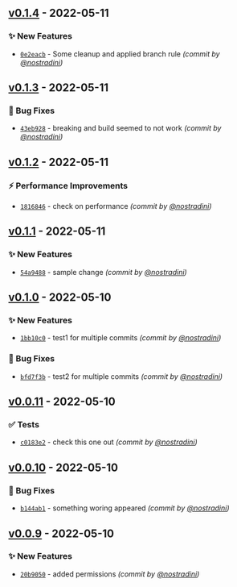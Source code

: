 

## [v0.1.4] - 2022-05-11
### :sparkles: New Features
- [`0e2eacb`](https://github.com/nostradini/myrepo3/commit/0e2eacbe9d448c45a75433a24e5c647ad406f53a) - Some cleanup and applied branch rule *(commit by [@nostradini](https://github.com/nostradini))*


## [v0.1.3] - 2022-05-11
### :bug: Bug Fixes
- [`43eb928`](https://github.com/nostradini/myrepo3/commit/43eb928005913e62ef7894a1f5512a5966232663) - breaking and build seemed to not work *(commit by [@nostradini](https://github.com/nostradini))*


## [v0.1.2] - 2022-05-11
### :zap: Performance Improvements
- [`1816846`](https://github.com/nostradini/myrepo3/commit/1816846a22ff3b6463de2d9ac523410845893619) - check on performance *(commit by [@nostradini](https://github.com/nostradini))*


## [v0.1.1] - 2022-05-11
### :sparkles: New Features
- [`54a9488`](https://github.com/nostradini/myrepo3/commit/54a9488f80e1e73dc197c12e57a4bed9b11d46e0) - sample change *(commit by [@nostradini](https://github.com/nostradini))*


## [v0.1.0] - 2022-05-10
### :sparkles: New Features
- [`1bb10c0`](https://github.com/nostradini/myrepo3/commit/1bb10c0a249d542864e5348c9bc0ee54f75a5e3a) - test1 for multiple commits *(commit by [@nostradini](https://github.com/nostradini))*

### :bug: Bug Fixes
- [`bfd7f3b`](https://github.com/nostradini/myrepo3/commit/bfd7f3b7e904300b5f3946ee857241af5f2be409) - test2 for multiple commits *(commit by [@nostradini](https://github.com/nostradini))*


## [v0.0.11] - 2022-05-10
### :white_check_mark: Tests
- [`c0183e2`](https://github.com/nostradini/myrepo3/commit/c0183e25c1bf867b5800621bfabe2fdce1731894) - check this one out *(commit by [@nostradini](https://github.com/nostradini))*


## [v0.0.10] - 2022-05-10
### :bug: Bug Fixes
- [`b144ab1`](https://github.com/nostradini/myrepo3/commit/b144ab14db6b021f5e49005a6e8b1bc1d99c5fde) - something woring appeared *(commit by [@nostradini](https://github.com/nostradini))*


## [v0.0.9] - 2022-05-10
### :sparkles: New Features
- [`20b9050`](https://github.com/nostradini/myrepo3/commit/20b9050a989530ed313b425c00e2d1d457dd31be) - added permissions *(commit by [@nostradini](https://github.com/nostradini))*


[v0.0.9]: https://github.com/nostradini/myrepo3/compare/v0.0.8...v0.0.9
[v0.0.10]: https://github.com/nostradini/myrepo3/compare/v0.0.9...v0.0.10
[v0.0.11]: https://github.com/nostradini/myrepo3/compare/v0.0.10...v0.0.11
[v0.1.0]: https://github.com/nostradini/myrepo3/compare/v0.0.11...v0.1.0
[v0.1.1]: https://github.com/nostradini/myrepo3/compare/v0.1.0...v0.1.1
[v0.1.2]: https://github.com/nostradini/myrepo3/compare/v0.1.1...v0.1.2
[v0.1.3]: https://github.com/nostradini/myrepo3/compare/v0.1.2...v0.1.3
[v0.1.4]: https://github.com/nostradini/myrepo3/compare/v0.1.3...v0.1.4